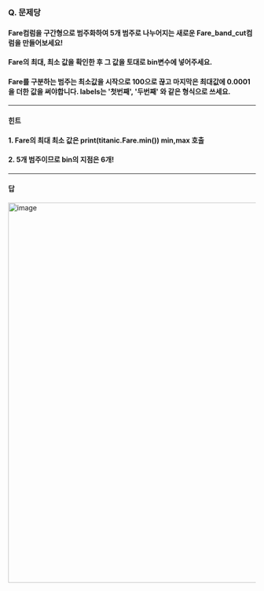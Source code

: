 ### Q. 문제당 
#### Fare컴럼을 구간형으로 범주화하여 5개 범주로 나누어지는 새로운 Fare_band_cut컴럼을 만들어보세요! 
#### Fare의 최대, 최소 값을 확인한 후 그 값을 토대로 bin변수에 넣어주세요. 
#### Fare를 구분하는 범주는 최소값을 시작으로 100으로 끊고 마지막은 최대값에 0.0001을 더한 값을 써야합니다. labels는 '첫번째', '두번째' 와 같은 형식으로 쓰세요.

--------------------------------------------------------------------------------------------------------------------------------


#### 힌트
#### 1. Fare의 최대 최소 값은 print(titanic.Fare.min()) min,max 호출
#### 2. 5개 범주이므로 bin의 지점은 6개!


--------------------------------------------------------------------------------------------------------------------------------

#### 답
<img width="772" alt="image" src="https://github.com/sejongsmarcle/2023_Autumn_DataAnalysisStudy/assets/70877858/de4faedb-910e-477e-a3b9-860cff2cd057">
